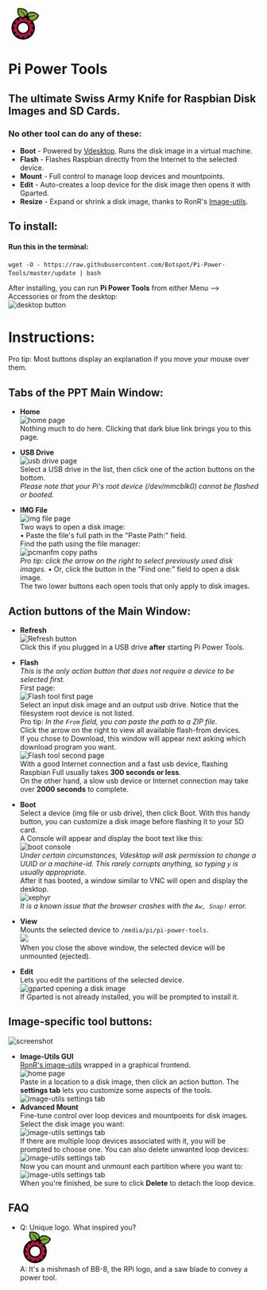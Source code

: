 ![logo](https://github.com/Botspot/Pi-Power-Tools/blob/master/icons/logo-64.png?raw=true)  
# Pi Power Tools
## The ultimate Swiss Army Knife for Raspbian Disk Images and SD Cards.

### No other tool can do any of these:
 - **Boot** - Powered by [Vdesktop](https://github.com/Botspot/vdesktop). Runs the disk image in a virtual machine.
 - **Flash** - Flashes Raspbian directly from the Internet to the selected device.
 - **Mount** - Full control to manage loop devices and mountpoints.
 - **Edit** - Auto-creates a loop device for the disk image then opens it with Gparted.
 - **Resize** - Expand or shrink a disk image, thanks to RonR's [Image-utils](https://www.raspberrypi.org/forums/viewtopic.php?t=247568).

## To install:
#### Run this in the terminal:
`wget -O - https://raw.githubusercontent.com/Botspot/Pi-Power-Tools/master/update | bash`

After installing, you can run **Pi Power Tools** from either Menu --> Accessories or from the desktop:  
![desktop button](https://i.ibb.co/KzJ8cyX/desktop.png)  

# Instructions:
Pro tip: Most buttons display an explanation if you move your mouse over them.
## Tabs of the PPT Main Window:
 - **Home**  
![home page](https://i.ibb.co/NyFx4Sk/home.png)  
Nothing much to do here. Clicking that dark blue link brings you to this page.  

 - **USB Drive**  
![usb drive page](https://i.ibb.co/fDTRmWR/Screenshot-from-2020-03-03-16-28-50.png)  
Select a USB drive in the list, then click one of the action buttons on the bottom.  
*Please note that your Pi's root device (/dev/mmcblk0) cannot be flashed or booted.*  

 - **IMG File**  
![img file page](https://i.ibb.co/BPpQfk5/Screenshot-from-2020-03-03-16-29-07.png)  
Two ways to open a disk image:  
    • Paste the file's full path in the "Paste Path:" field.  
Find the path using the file manager:  
![pcmanfm copy paths](https://i.ibb.co/tX35Kpk/copy-paths.png)  
*Pro tip: click the arrow on the right to select previously used disk images.*
    • Or, click the button in the "Find one:" field to open a disk image.  
The two lower buttons each open tools that only apply to disk images.  


## Action buttons of the Main Window:  

 - **Refresh**  
![Refresh button](https://i.ibb.co/HDRyQyB/refresh.png)  
Click this if you plugged in a USB drive **after** starting Pi Power Tools.  

 - **Flash**  
*This is the only action button that does not require a device to be selected first.*  
First page:  
![Flash tool first page](https://i.ibb.co/82Ntr61/flash1.png)  
Select an input disk image and an output usb drive. Notice that the filesystem root device is not listed.  
Pro tip: *In the `From` field, you can paste the path to a ZIP file.*  
Click the arrow on the right to view all available flash-from devices.  
If you chose to Download, this window will appear next asking which download program you want.  
![Flash tool second page](https://i.ibb.co/gRWxsZ4/flash2.png)  
With a good Internet connection and a fast usb device, flashing Raspbian Full usually takes **300 seconds or less**.  
On the other hand, a slow usb device or Internet connection may take over **2000 seconds** to complete.  

 - **Boot**  
Select a device (img file or usb drive), then click Boot. With this handy button, you can customize a disk image before flashing it to your SD card.  
A Console will appear and display the boot text like this:  
![boot console](https://i.ibb.co/vVH4rdb/terminal.png)  
*Under certain circumstances, Vdesktop will ask permission to change a UUID or a machine-id. This rarely corrupts anything, so typing `y` is usually appropriate.*  
After it has booted, a window similar to VNC will open and display the desktop.  
![xephyr](https://i.ibb.co/8zFtZ9V/xephyr.png)  
*It is a known issue that the browser crashes with the `Aw, Snap!` error.*  

 - **View**  
Mounts the selected device to `/media/pi/pi-power-tools`.  
![](https://i.ibb.co/stnrpW0/view-dialog.png)  
When you close the above window, the selected device will be unmounted (ejected).  

 - **Edit**  
Lets you edit the partitions of the selected device.  
![gparted opening a disk image](https://i.ibb.co/C24p2HC/gparted.png)  
If Gparted is not already installed, you will be prompted to install it.  

## Image-specific tool buttons:  
![screenshot](https://i.ibb.co/r7Lrn05/image-specific-tools.png)  
 - **Image-Utils GUI**  
[RonR's image-utils](https://www.raspberrypi.org/forums/viewtopic.php?t=247568) wrapped in a graphical frontend.  
![home page](https://i.ibb.co/p4BQj0X/image-tools1.png)  
Paste in a location to a disk image, then click an action button. The **settings tab** lets you customize some aspects of the tools.  
![image-utils settings tab](https://i.ibb.co/KxPRVhP/image-utils2.png)  
 - **Advanced Mount**  
Fine-tune control over loop devices and mountpoints for disk images.  
Select the disk image you want:  
![image-utils settings tab](https://i.ibb.co/vLRQscg/advmount-page-1.png)  
If there are multiple loop devices associated with it, you will be prompted to choose one. You can also delete unwanted loop devices:  
![image-utils settings tab](https://i.ibb.co/LrrFLcJ/advmount-page-2.png)  
Now you can mount and unmount each partition where you want to:  
![image-utils settings tab](https://i.ibb.co/bFLTDnS/advmount-page-3.png)  
When you're finished, be sure to click **Delete** to detach the loop device.

## FAQ
 - Q: Unique logo. What inspired you?  
![logo](https://github.com/Botspot/Pi-Power-Tools/blob/master/icons/logo-64.png?raw=true)  
A: It's a mishmash of BB-8, the RPi logo, and a saw blade to convey a power tool.

